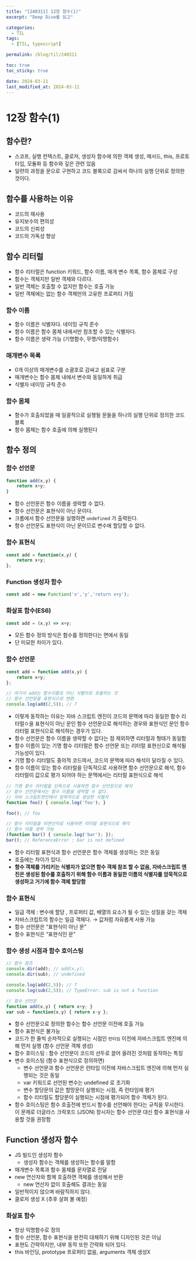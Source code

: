 ```yaml
---
title: "[240311] 12장 함수(1)"
excerpt: "Deep Dive를 읽고"

categories:
  - TIL
tags:
  - [TIL, typescript]

permalink: /blog/til/240311

toc: true
toc_sticky: true

date: 2024-03-11
last_modified_at: 2024-03-11
---
```


# 12장 함수(1)

## 함수란?

- 스코프, 실행 컨텍스트, 클로저, 생성자 함수에 의한 객체 생성, 메서드, this, 프로토타입, 모듈화 등 함수와 깊은 관련 있음
- 일련의 과정을 문으로 구현하고 코드 블록으로 감싸서 하나의 실행 단위로 정의한 것이다.

## 함수를 사용하는 이유

- 코드의 재사용
- 유지보수의 편의성
- 코드의 신뢰성
- 코드의 가독성 향상

## 함수 리터럴

- 함수 리터럴은 function 키워드, 함수 이름, 매개 변수 목록, 함수 몸체로 구성
- 함수는 객체지만 일반 객체와 다르다.
- 일반 객체는 호출할 수 없지만 함수는 호출 가능
- 일반 객체에는 없는 함수 객체만의 고유한 프로퍼티 가짐

### 함수 이름

- 함수 이름은 식별자다. 네이밍 규칙 준수
- 함수 이름은 함수 몸체 내에서만 참조할 수 있는 식별자다.
- 함수 이름은 생략 가능 (기명함수, 무명/익명함수)

### 매개변수 목록

- 0개 이상의 매개변수를 소괄호로 감싸고 쉼표로 구분
- 매개변수는 함수 몸체 내에서 변수와 동일하게 취급
- 식별자 네이밍 규칙 준수

### 함수 몸체

- 함수가 호출되었을 때 일괄적으로 실행될 문들을 하나의 실행 단위로 정의한 코드 블록
- 함수 몸체는 함수 호출에 의해 실행된다

## 함수 정의

### 함수 선언문

```jsx
function add(x,y) {
	return x+y;
}
```

- 함수 선언문은 함수 이름을 생략할 수 없다.
- 함수 선언문은 표현식이 아닌 문이다.
- 크롬에서 함수 선언문을 실행하면 `undefined` 가 출력된다.
- 함수 선언문도 표현식이 아닌 문이므로 변수에 할당할 수 없다.

### 함수 표현식

```jsx
const add = function(x,y) {
	return x+y;
};
```

### Function 생성자 함수

```jsx
const add = new Function('x','y','return x+y');
```

### 화살표 함수(ES6)

```jsx
const add = (x,y) => x+y;
```

- 모든 함수 정의 방식은 함수를 정의한다는 면에서 동일
- 단 미묘한 차이가 있다.

### 함수 선언문

```jsx
const add = function add(x,y) {
	return x+y;
};

// 여기서 add는 함수이름로 아닌 식별자로 호출하는 것
// 함수 선언문을 표현식으로 변환
console.log(add(2,5)); // 7 
```

- 이렇게 동작하는 이유는 자바 스크립트 엔진이 코드의 문맥에 따라 동일한 함수 리터럴ㅇ을 표현식이 아닌 문인 함수 선언문으로 해석하는 경우와 표현식인 문인 함수 리터럴 표현식으로 해석하는 경우가 있다.
- 함수 선언문은 함수 이름을 생략할 수 없다는 점 제외하면 리터럴과 형태가 동일함
- 함수 이름이 있는 기명 함수 리터럴은 함수 선언문 또는 리터럴 표현신으로 해석될 가능성이 있다.
- 기명 함수 리터럴도 중의적 코드여서, 코드의 문맥에 따라 해석이 달라질 수 있다.
- 함수 이름이 있는 함수 리터럴을 단독적으로 사용하면 함수 선언문으로 해석, 함수 리터럴이 값으로 평가 되어야 하는 문맥에서는 리터럴 표현식으로 해석

```jsx
// 기명 함수 리터럴을 단독으로 사용하면 함수 선언문으로 해석
// 함수 선언문에서는 함수 이름을 생략할 수 없다.
// 자바 스크립트엔진에서 암묵적으로 생성한 식별자
function foo() { console.log('foo'); } 

foo(); // foo

// 함수 리터럴을 피연산자로 사용하면 리터럴 표현식으로 해석
// 함수 이름 생략 가능
(function bar() { console.log('bar'); });
bar(); // ReferenceError : bar is not defined
```

- 함수 리터럴 표현식과 함수 선언문은 함수 객체를 생성하는 것은 동일
- 호출에는 차이가 있다.
- **함수 객체를 가리키는 식별자가 없으면 함수 객체 참조 할 수 없음, 자바스크립트 엔진은 생성된 함수를 호출하기 위해 함수 이름과 동일한 이름의 식별자를 암묵적으로 생성하고 거기에 함수 객체 할당함**

### 함수 표현식

- 일급 객체 : 변수에 할당 , 프로퍼티 값, 배열의 요소가 될 수 있는 성질을 갖는 객체
- 자바스크립트의 함수는 일급 객체다. → 값처럼 자유롭게 사용 가능
- 함수 선언문은 “표현식이 아닌 문”
- 함수 표현식은 “표현식인 문”

### 함수 생성 시점과 함수 호이스팅

```jsx
// 함수 참조
console.dir(add); // add(x,y);
console.dir(sub); // undefined

console.log(add(2,5)); // 7
console.log(sub(2,5)); // TypeError: sub is not a function

// 함수 선언문
function add(x,y) { return x+y; } 
var sub = function(x,y) { return x-y };
```

- 함수 선언문으로 정의한 함수는 함수 선언문 이전에 호출 가능
- 함수 표현식은 불가능
- 코드가 한 줄씩 순차적으로 실행되는 시점인 `런타임` 이전에 자바스크립트 엔진에 의해 먼저 실행 (함수 선언문 객체 생성)
- 함수 호이스팅 : 함수 선언문이 코드의 선두로 끌어 올려진 것처럼 동작하는 특징
- 변수 호이스팅 (함수 표현식으로 정의하면)
    - 변수 선언문과 함수 선언문은 런타임 이전에 자바스크립트 엔진에 의해 먼저 실행되는 것은 동일
    - var 키워드로 선언된 변수는 undefined 로 초기화
    - 변수 할당문의 값은 할망문이 실행되는 시점, 즉 런타임에 평가
    - 함수 리터럴도 할당문이 실행되는 시점에 평가되어 함수 객체가 된다.
- 함수 호이스팅은 함수 호출전에 반드시 함수를 선언해야 한다는 규칙을 무시한다. 이 문제로 더글라스 크락포드 (JSON) 창시자는 함수 선언문 대신 함수 표현식을 사용할 것을 권장함

## Function 생성자 함수

- JS 빌드인 생성자 함수
    - 생성자 함수는 객체를 생성하는 함수를 말함
- 매개변수 목록과 함수 몸체를 문자열로 전달
- new 연산자와 함께 호출하면 객체를 생성해서 반환
    - new 연산자 없이 호출해도 결과는 동일
- 일반적이지 않으며 바람직하지 않다.
- 클로저 생성 X (추후 살펴 볼 예정)

### 화살표 함수

- 항상 익명함수로 정의
- 함수 선언문, 함수 표현식을 완전히 대체하기 위해 디자인된 것은 아님
- 표현도 간략하지만, 내부 동작 또한 간략화 되어 있다.
- this 바인딩, prototype 프로퍼티 없음, arguments 객체 생성X